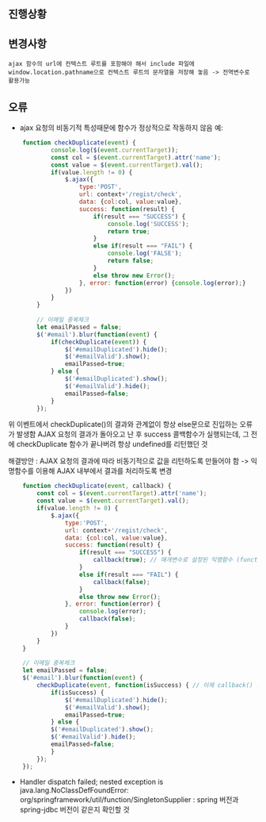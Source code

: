 ## 진행상황
    


## 변경사항
    ajax 함수의 url에 컨텍스트 루트를 포함해야 해서 include 파일에 window.location.pathname으로 컨텍스트 루트의 문자열을 저장해 놓음 -> 전역변수로 활용가능


## 오류
- ajax 요청의 비동기적 특성때문에 함수가 정상적으로 작동하지 않음
예:
```javascript
    function checkDuplicate(event) {
			console.log($(event.currentTarget));
			const col = $(event.currentTarget).attr('name');
			const value = $(event.currentTarget).val();
			if(value.length != 0) {
				$.ajax({
					type:'POST',
					url: context+'/regist/check',
					data: {col:col, value:value},
					success: function(result) {
						if(result === "SUCCESS") {
							console.log('SUCCESS');
							return true;
						}
						else if(result === "FAIL") {
							console.log('FALSE');
							return false;
						}
						else throw new Error();
					}, error: function(error) {console.log(error);}
				})
			}
		}
		
		// 이메일 중복체크 
		let emailPassed = false;
		$('#email').blur(function(event) {
			if(checkDuplicate(event)) {
				$('#emailDuplicated').hide();
				$('#emailValid').show();
				emailPassed=true;
			} else {
				$('#emailDuplicated').show();
				$('#emailValid').hide();
				emailPassed=false;
			}
		});
```
위 이벤트에서 checkDuplicate()의 결과와 관계없이 항상 else문으로 진입하는 오류가 발생함
AJAX 요청의 결과가 돌아오고 난 후 success 콜백함수가 실행되는데, 그 전에 checkDuplicate 함수가 끝나버려 항상 undefined를 리턴했던 것

해결방안 : AJAX 요청의 결과에 따라 비동기적으로 값을 리턴하도록 만들어야 함 -> 익명함수를 이용해 AJAX 내부에서 결과를 처리하도록 변경
```javascript
    function checkDuplicate(event, callback) {
        const col = $(event.currentTarget).attr('name');
        const value = $(event.currentTarget).val();
        if(value.length != 0) {
            $.ajax({
                type:'POST',
                url: context+'/regist/check',
                data: {col:col, value:value},
                success: function(result) {
                    if(result === "SUCCESS") {
                        callback(true); // 매개변수로 설정된 익명함수 (function(isSuccess) {...}) 를 callback() 이라는 메서드로 호출할 수 있음
                    }
                    else if(result === "FAIL") {
                        callback(false);
                    }
                    else throw new Error();
                }, error: function(error) {
                    console.log(error);
                    callback(false);
                }
            })
        }
    }
    
    // 이메일 중복체크 
    let emailPassed = false;
    $('#email').blur(function(event) {
        checkDuplicate(event, function(isSuccess) { // 이제 callback() 함수가 호출되면 아래 코드가 실행됨
            if(isSuccess) {
                $('#emailDuplicated').hide();
                $('#emailValid').show();
                emailPassed=true;
            } else {
            $('#emailDuplicated').show();
            $('#emailValid').hide();
            emailPassed=false;
            }
        }); 
    });
```

- Handler dispatch failed; nested exception is java.lang.NoClassDefFoundError: org/springframework/util/function/SingletonSupplier
: spring 버전과 spring-jdbc 버전이 같은지 확인할 것